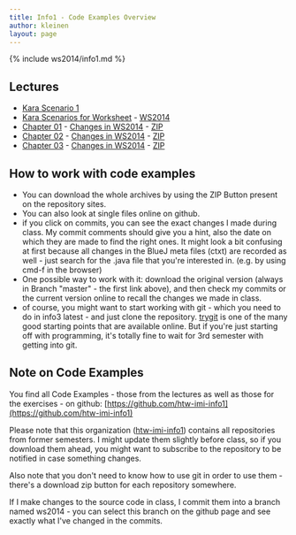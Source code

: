 ```yaml
---
title: Info1 - Code Examples Overview
author: kleinen
layout: page
---
```


{% include ws2014/info1.md %}


## Lectures

* [Kara Scenario 1](https://github.com/htw-imi-info1/kara-scenario1)
* [Kara Scenarios for Worksheet](https://github.com/htw-imi-info1/kara/tree/master) - [WS2014](https://github.com/htw-imi-info1/kara/tree/ws2014)
* [Chapter 01](https://github.com/htw-imi-info1/chapter01) - [Changes in WS2014](https://github.com/htw-imi-info1/chapter01/tree/ws2014) - [ZIP](https://github.com/htw-imi-info1/chapter01/archive/ws2014.zip)
* [Chapter 02](https://github.com/htw-imi-info1/chapter02) - [Changes in WS2014](https://github.com/htw-imi-info1/chapter02/tree/ws2014) - [ZIP](https://github.com/htw-imi-info1/chapter02/archive/ws2014.zip)
* [Chapter 03](https://github.com/htw-imi-info1/chapter03) - [Changes in WS2014](https://github.com/htw-imi-info1/chapter03/tree/ws2014) - [ZIP](https://github.com/htw-imi-info1/chapter03/archive/ws2014.zip)

## How to work with code examples

* You can download the whole archives by using the ZIP Button present on the repository sites. 
* You can also look at single files online on github.
* if you click on commits, you can see the exact changes I made during class. My commit comments should give you a hint, also the date on which they are made to find the right ones. It might look a bit confusing at first because all changes in the BlueJ meta files (ctxt) are recorded as well - just search for the .java file that you're interested in. (e.g. by using cmd-f in the browser)
* One possible way to work with it: download the original version (always in Branch "master" - the first link above), and then check my commits or the current version online to recall the changes we made in class. 
* of course, you might want to start working with git - which you need to do in info3 latest - and just clone the repository. [trygit](https://try.github.io/levels/1/challenges/1) is one of the many good starting points that are available online. But if you're just starting off with programming, it's totally fine to wait for 3rd semester with getting into git.

## Note on Code Examples

You find all Code Examples - those from the lectures as well as those for the exercises - on github:
[https://github.com/htw-imi-info1](https://github.com/htw-imi-info1)

Please note that this organization ([htw-imi-info1](https://github.com/htw-imi-info1)) contains all repositories from former semesters. I might update them slightly before class, so if you download them ahead, you might want to subscribe to the repository to be notified in case something changes.

Also note that you don't need to know how to use git in order to use them - there's a download zip button for each repository somewhere.

If I make changes to the source code in class, I commit them into a branch named ws2014 - you can select this branch on the github page and see exactly what I've changed in the commits.

